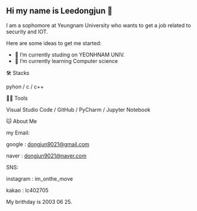## Hi my name is Leedongjun 👋

I am a sophomore at Yeungnam University who wants to get a job related to security and IOT.

Here are some ideas to get me started:

- 🔭 I’m currently studing on YEONHNAM UNIV.
- 🌱 I’m currently learning Computer science

🛠️ Stacks

pyhon / c / c++

💪🏼 Tools

Visual Studio Code / GitHub / PyCharm / Jupyter Notebook

🐱 About Me

my Email:
 
 google : dongjun9021@gmail.com
 
 naver : dongjun9021@naver.com

SNS:
 
 instagram : im_onthe_move
 
 kakao : lc402705



My brithday is 2003 06 25. 

  

